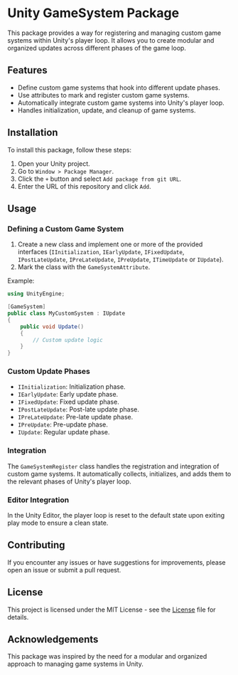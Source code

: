# Unity GameSystem Package

This package provides a way for registering and managing custom game systems within Unity's player loop. It allows you to create modular and organized updates across different phases of the game loop.

## Features

- Define custom game systems that hook into different update phases.
- Use attributes to mark and register custom game systems.
- Automatically integrate custom game systems into Unity's player loop.
- Handles initialization, update, and cleanup of game systems.

## Installation

To install this package, follow these steps:

1. Open your Unity project.
2. Go to `Window > Package Manager`.
3. Click the `+` button and select `Add package from git URL`.
4. Enter the URL of this repository and click `Add`.

## Usage

### Defining a Custom Game System

1. Create a new class and implement one or more of the provided interfaces (`IInitialization`, `IEarlyUpdate`, `IFixedUpdate`, `IPostLateUpdate`, `IPreLateUpdate`, `IPreUpdate`, `ITimeUpdate` or `IUpdate`).
2. Mark the class with the `GameSystemAttribute`.

Example:
```csharp
using UnityEngine;

[GameSystem]
public class MyCustomSystem : IUpdate
{
    public void Update()
    {
        // Custom update logic
    }
}
```

### Custom Update Phases

- `IInitialization`: Initialization phase.
- `IEarlyUpdate`: Early update phase.
- `IFixedUpdate`: Fixed update phase.
- `IPostLateUpdate`: Post-late update phase.
- `IPreLateUpdate`: Pre-late update phase.
- `IPreUpdate`: Pre-update phase.
- `IUpdate`: Regular update phase.

### Integration

The `GameSystemRegister` class handles the registration and integration of custom game systems. It automatically collects, initializes, and adds them to the relevant phases of Unity's player loop.

### Editor Integration

In the Unity Editor, the player loop is reset to the default state upon exiting play mode to ensure a clean state.

## Contributing

If you encounter any issues or have suggestions for improvements, please open an issue or submit a pull request.

## License

This project is licensed under the MIT License - see the [License](License.md) file for details.

## Acknowledgements

This package was inspired by the need for a modular and organized approach to managing game systems in Unity.